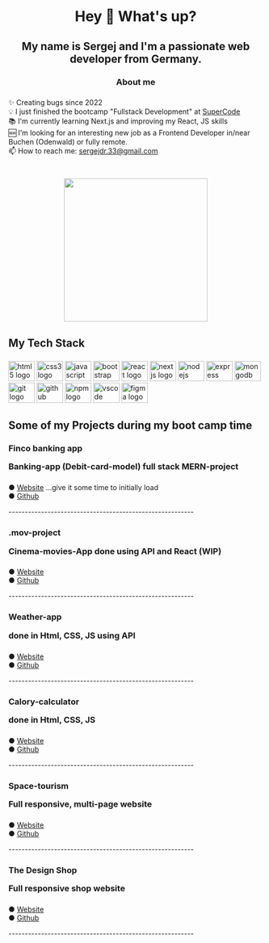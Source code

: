 <h1 align="center">Hey 👋 What's up?</h1>

###

<h2 align="center">My name is Sergej and I'm a passionate web developer from Germany.</h2>

###

<h3 align="center">About me</h3>

###

<p align="left">✨ Creating bugs since 2022<br>💡 I just finished the bootcamp "Fullstack Development" at <a href="https://super-code.de/" target="_blank">SuperCode</a><br>📚 I'm currently learning Next.js and improving my React, JS skills<br>🆕 I’m looking for an interesting new job as a Frontend Developer in/near Buchen (Odenwald) or fully remote. <br>📫 How to reach me:  <a href="mailto:sergejdr.33@gmail.com">sergejdr.33@gmail.com</a></p>


###

<br clear="both">

<div align="center">
  <img height="284" src="https://media2.giphy.com/media/qgQUggAC3Pfv687qPC/giphy.gif"  />
</div>

###

<h2 align="left">My Tech Stack</h2>

###

<div align="left">
  <img src="https://cdn.jsdelivr.net/gh/devicons/devicon/icons/html5/html5-original.svg" height="40" width="52" alt="html5 logo"  />
  <img src="https://cdn.jsdelivr.net/gh/devicons/devicon/icons/css3/css3-original.svg" height="40" width="52" alt="css3 logo"  />
  <img src="https://cdn.jsdelivr.net/gh/devicons/devicon/icons/javascript/javascript-original.svg" height="40" width="52" alt="javascript logo"  />
  <img src="https://cdn.jsdelivr.net/gh/devicons/devicon/icons/bootstrap/bootstrap-original.svg" height="40" width="52" alt="bootstrap logo"  />
  <img src="https://cdn.jsdelivr.net/gh/devicons/devicon/icons/react/react-original.svg" height="40" width="52" alt="react logo"  />
  <img src="https://cdn.jsdelivr.net/gh/devicons/devicon/icons/nextjs/nextjs-original.svg" height="40" width="52" alt="nextjs logo"  />
  <img src="https://cdn.jsdelivr.net/gh/devicons/devicon/icons/nodejs/nodejs-original.svg" height="40" width="52" alt="nodejs logo"  />
  <img src="https://cdn.jsdelivr.net/gh/devicons/devicon/icons/express/express-original.svg" height="40" width="52" alt="express logo"  />
  <img src="https://cdn.jsdelivr.net/gh/devicons/devicon/icons/mongodb/mongodb-original.svg" height="40" width="52" alt="mongodb logo"  />
  <img src="https://cdn.jsdelivr.net/gh/devicons/devicon/icons/git/git-original.svg" height="40" width="52" alt="git logo"  />
  <img src="https://cdn.jsdelivr.net/gh/devicons/devicon/icons/github/github-original.svg" height="40" width="52" alt="github logo"  />
  <img src="https://cdn.jsdelivr.net/gh/devicons/devicon/icons/npm/npm-original-wordmark.svg" height="40" width="52" alt="npm logo"  />
  <img src="https://cdn.jsdelivr.net/gh/devicons/devicon/icons/vscode/vscode-original.svg" height="40" width="52" alt="vscode logo"  />
  <img src="https://cdn.jsdelivr.net/gh/devicons/devicon/icons/figma/figma-original.svg" height="40" width="52" alt="figma logo"  />
</div>

###


<h2></h2>
<h2 align="left">Some of my Projects during my boot camp time</h2>


###

<h3 align="left">Finco banking app <br><p align="left">Banking-app (Debit-card-model) full stack MERN-project</p></h3>

###

<span>●</span> <a href="https://finco-client.onrender.com/" target="_blank">Website</a> <span> ...give it some time to initially load</span> <br>
<span>●</span> <a href="https://github.com/YubiFuu/Finco" target="_blank">Github</a>
<p>---------------------------------------------------------</p>


###
###

<h3 align="left">.mov-project <br> <p align="left">Cinema-movies-App done using API and React (WIP)</p></h3>


###

<span>●</span> <a href="https://dreamy-blini-f92ffa.netlify.app/" target="_blank">Website</a> <br>
<span>●</span> <a href="https://github.com/DrSergej/.mov-Project" target="_blank">Github</a>
<p>---------------------------------------------------------</p>

###

<h3 align="left">Weather-app <br> <p align="left">done in Html, CSS, JS using API</p></h3>


###

<span>●</span> <a href="https://drsergej.github.io/Weather-App/" target="_blank">Website</a> <br>
<span>●</span> <a href="https://github.com/DrSergej/Weather-App" target="_blank">Github</a>
<p>---------------------------------------------------------</p>

###

<h3 align="left">Calory-calculator <br> <p align="left"> done in Html, CSS, JS</p></h3>


###

<span>●</span> <a href="https://drsergej.github.io/Kalorien-Rechner/" target="_blank">Website</a> <br>
<span>●</span> <a href="https://github.com/DrSergej/Kalorien-Rechner" target="_blank">Github</a>
<p>---------------------------------------------------------</p>


###

<h3 align="left">Space-tourism <br> <p align="left">Full responsive, multi-page website</p></h3>


###

<span>●</span> <a href="https://drsergej.github.io/space-tourism/index.html" target="_blank">Website</a> <br>
<span>●</span> <a href="https://github.com/DrSergej/space-tourism" target="_blank">Github</a>
<p>---------------------------------------------------------</p>

###


<h3 align="left">The Design Shop <br> <p align="left">Full responsive shop website</p></h3>


###

<span>●</span> <a href="https://drsergej.github.io/Project-Design-Shop/" target="_blank">Website</a> <br>
<span>●</span> <a href="https://github.com/DrSergej/Project-Design-Shop" target="_blank">Github</a>
<p>---------------------------------------------------------</p>

###
